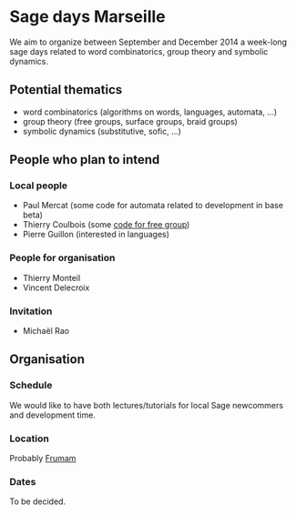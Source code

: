 

# Sage days Marseille

We aim to organize between September and December 2014 a week-long sage days related to word combinatorics, group theory and symbolic dynamics. 


## Potential thematics

* word combinatorics (algorithms on words, languages, automata, ...) 
* group theory (free groups, surface groups, braid groups) 
* symbolic dynamics (substitutive, sofic, ...) 

## People who plan to intend


### Local people

* Paul Mercat (some code for automata related to development in base beta) 
* Thierry Coulbois (some <a class="https" href="https://github.com/coulbois/sage-train-track">code for free group</a>) 
* Pierre Guillon (interested in languages) 

### People for organisation

* Thierry Monteil 
* Vincent Delecroix 

### Invitation

* Michaël Rao 

## Organisation


### Schedule

We would like to have both lectures/tutorials for local Sage newcommers and development time. 


### Location

Probably <a class="http" href="http://frumam.cnrs-mrs.fr/">Frumam</a> 


### Dates

To be decided. 
